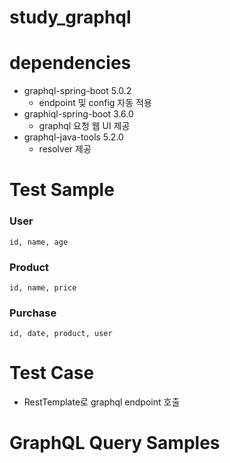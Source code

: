 # study_graphql

# dependencies
- graphql-spring-boot 5.0.2
    - endpoint 및 config 자동 적용
- graphiql-spring-boot 3.6.0
    - graphql 요청 웹 UI 제공
- graphql-java-tools 5.2.0
    - resolver 제공
    
    
# Test Sample
### User
`
    id, name, age
`
### Product
`
    id, name, price
`
### Purchase
`
    id, date, product, user
`

# Test Case
- RestTemplate로 graphql endpoint 호출

# GraphQL Query Samples
